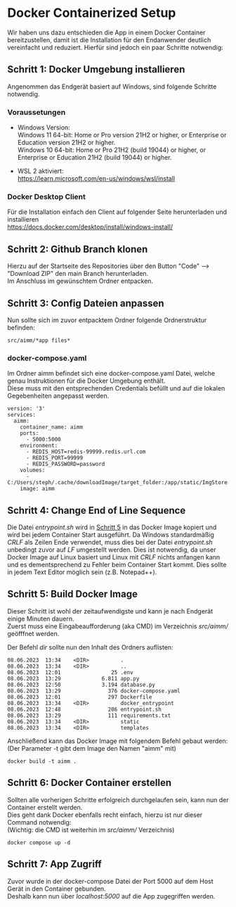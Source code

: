 # Docker Containerized Setup

Wir haben uns dazu entschieden die App in einem Docker Container bereitzustellen, damit ist die Installation für den Endanwender deutlich vereinfacht und reduziert.
Hierfür sind jedoch ein paar Schritte notwendig:

## Schritt 1: Docker Umgebung installieren
Angenommen das Endgerät basiert auf Windows, sind folgende Schritte notwendig.

### Voraussetungen
* Windows Version:  
Windows 11 64-bit: Home or Pro version 21H2 or higher, or Enterprise or Education version 21H2 or higher.   
Windows 10 64-bit: Home or Pro 21H2 (build 19044) or higher, or Enterprise or Education 21H2 (build 19044) or higher.

* WSL 2 aktiviert:  
https://learn.microsoft.com/en-us/windows/wsl/install

### Docker Desktop Client
Für die Installation einfach den Client auf folgender Seite herunterladen und installieren  
https://docs.docker.com/desktop/install/windows-install/

## Schritt 2: Github Branch klonen
Hierzu auf der Startseite des Repositories über den Button "Code" --> "Download ZIP" den main Branch herunterladen.  
Im Anschluss im gewünschtem Ordner entpacken.

## Schritt 3: Config Dateien anpassen
Nun sollte sich im zuvor entpacktem Ordner folgende Ordnerstruktur befinden:    
```
src/aimm/*app files*
```

### docker-compose.yaml
Im Ordner aimm befindet sich eine docker-compose.yaml Datei, welche genau Instruktionen für die Docker Umgebung enthält.    
Diese muss mit den entsprechenden Credentials befüllt und auf die lokalen Gegebenheiten angepasst werden.
```
version: '3'
services:
  aimm:
    container_name: aimm
    ports:
      - 5000:5000
    environment:
      - REDIS_HOST=redis-99999.redis.url.com
      - REDIS_PORT=99999
      - REDIS_PASSWORD=password
    volumes:
      - C:/Users/steph/.cache/downloadImage/target_folder:/app/static/ImgStore
    image: aimm
```

## Schritt 4: Change End of Line Sequence
Die Datei *entrypoint.sh* wird in [Schritt 5](#schritt-5-build-docker-image) in das Docker Image kopiert und wird bei jedem Container Start ausgeführt.
Da Windows standardmäßig *CRLF* als Zeilen Ende verwendet, muss dies bei der Datei *entrypoint.sh* unbedingt zuvor auf *LF* umgestellt werden.
Dies ist notwendig, da unser Docker Image auf Linux basiert und Linux mit *CRLF* nichts anfangen kann und es dementsprechend zu Fehler beim Container Start kommt.
Dies sollte in jedem Text Editor möglich sein (z.B. Notepad++). 


## Schritt 5: Build Docker Image
Dieser Schritt ist wohl der zeitaufwendigste und kann je nach Endgerät einige Minuten dauern.   
Zuerst muss eine Eingabeaufforderung (aka CMD) im Verzeichnis *src/aimm/* geöfffnet werden.

Der Befehl *dir* sollte nun den Inhalt des Ordners auflisten:
```
08.06.2023  13:34    <DIR>          .
08.06.2023  13:34    <DIR>          ..
08.06.2023  12:01                25 .env
08.06.2023  13:29             6.811 app.py
08.06.2023  12:50             3.194 database.py
08.06.2023  13:29               376 docker-compose.yaml
08.06.2023  12:01               297 Dockerfile
08.06.2023  13:34    <DIR>          docker_entrypoint
08.06.2023  12:48               206 entrypoint.sh
08.06.2023  13:29               111 requirements.txt
08.06.2023  13:34    <DIR>          static
08.06.2023  13:34    <DIR>          templates
```


Anschließend kann das Docker Image mit folgendem Befehl gebaut werden:  
(Der Parameter -t gibt dem Image den Namen "aimm" mit)

```
docker build -t aimm .
```

## Schritt 6: Docker Container erstellen
Sollten alle vorherigen Schritte erfolgreich durchgelaufen sein, kann nun der Container erstellt werden.    
Dies geht dank Docker ebenfalls recht einfach, hierzu ist nur dieser Command notwendig:     
(Wichtig: die CMD ist weiterhin im *src/aimm/* Verzeichnis)
```
docker compose up -d
```

## Schritt 7: App Zugriff
Zuvor wurde in der docker-compose Datei der Port 5000 auf dem Host Gerät in den Container gebunden.     
Deshalb kann nun über *localhost:5000* auf die App zugegriffen werden.